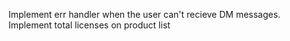 Implement err handler when the user can't recieve DM messages.
Implement total licenses on product list